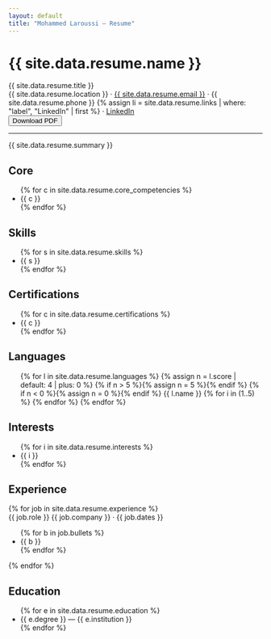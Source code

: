 ```yaml
---
layout: default
title: "Mohammed Laroussi — Resume"
---
```


<div class="header">
  <div>
    <h1>{{ site.data.resume.name }}</h1>
    <div class="subtitle">{{ site.data.resume.title }}</div>
    <div class="meta">
      <i class="bi bi-geo-alt"></i> {{ site.data.resume.location }} ·
      <a href="mailto:{{ site.data.resume.email }}"><i class="bi bi-envelope"></i> {{ site.data.resume.email }}</a> ·
      <i class="bi bi-telephone"></i> {{ site.data.resume.phone }}
      {% assign li = site.data.resume.links | where: "label", "LinkedIn" | first %}
      <span class="no-print"> · <a href="{{ li.url }}"><i class="bi bi-linkedin"></i> LinkedIn</a></span>
    </div>
  </div>
  <div class="no-print header-actions">
    <button onclick="window.print()" class="print-btn"><i class="bi bi-download"></i> Download PDF</button>
  </div>
</div>

<hr/>

<div class="intro">{{ site.data.resume.summary }}</div>

<div class="two-col">
  <div class="col">

  <section>
    <h2><i class="bi bi-cpu"></i> Core</h2>
    <ul class="compact">
      {% for c in site.data.resume.core_competencies %}<li>{{ c }}</li>{% endfor %}
    </ul>
  </section>

  <section>
    <h2><i class="bi bi-terminal"></i> Skills</h2>
    <ul class="tags">
      {% for s in site.data.resume.skills %}<li>{{ s }}</li>{% endfor %}
    </ul>
  </section>

  <section>
    <h2><i class="bi bi-patch-check"></i> Certifications</h2>
    <ul class="compact">
      {% for c in site.data.resume.certifications %}<li>{{ c }}</li>{% endfor %}
    </ul>
  </section>

  <section>
    <h2><i class="bi bi-translate"></i> Languages</h2>
    <ul class="langs">
      {% for l in site.data.resume.languages %}
      {% assign n = l.score | default: 4 | plus: 0 %}
      {% if n > 5 %}{% assign n = 5 %}{% endif %}
      {% if n < 0 %}{% assign n = 0 %}{% endif %}
      <li{% if l.level %} title="{{ l.level }}"{% endif %}>
        <span class="name">{{ l.name }}</span>
        <span class="meter" aria-label="Overall proficiency {{ n }}/5">
          {% for i in (1..5) %}
          <span class="cell {% if i <= n %}on{% endif %}"></span>
          {% endfor %}
        </span>
      </li>
      {% endfor %}
    </ul>
  </section>


  <section>
    <h2><i class="bi bi-heart"></i> Interests</h2>
    <ul class="tags">
      {% for i in site.data.resume.interests %}<li>{{ i }}</li>{% endfor %}
    </ul>
  </section>

  

  </div>
  <div class="col">

  <section>
    <h2><i class="bi bi-briefcase"></i> Experience</h2>
    {% for job in site.data.resume.experience %}
    <div class="item">
      <span class="role">{{ job.role }}</span> <span class="company">{{ job.company }}</span> · <span class="dates">{{ job.dates }}</span>
      <ul class="compact">
        {% for b in job.bullets %}<li>{{ b }}</li>{% endfor %}
      </ul>
    </div>
    {% endfor %}
  </section>

  <section>
    <h2><i class="bi bi-mortarboard"></i> Education</h2>
    <ul class="compact">
      {% for e in site.data.resume.education %}<li>{{ e.degree }} — {{ e.institution }}</li>{% endfor %}
    </ul>
  </section>

  </div>
</div>
